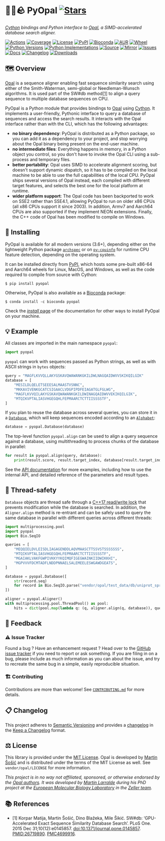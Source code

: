 # 🐍🌈🪨 PyOpal [![Stars](https://img.shields.io/github/stars/althonos/pyopal.svg?style=social&maxAge=3600&label=Star)](https://github.com/althonos/pyopal/stargazers)

*[Cython](https://cython.org/) bindings and Python interface to [Opal](https://github.com/Martinsos/opal), a SIMD-accelerated database search aligner.*

[![Actions](https://img.shields.io/github/actions/workflow/status/althonos/pyopal/test.yml?branch=main&logo=github&style=flat-square&maxAge=300)](https://github.com/althonos/pyopal/actions)
[![Coverage](https://img.shields.io/codecov/c/gh/althonos/pyopal?style=flat-square&maxAge=3600&logo=codecov)](https://codecov.io/gh/althonos/pyopal/)
[![License](https://img.shields.io/badge/license-MIT-blue.svg?style=flat-square&maxAge=2678400)](https://choosealicense.com/licenses/mit/)
[![PyPI](https://img.shields.io/pypi/v/pyopal.svg?style=flat-square&maxAge=3600&logo=PyPI)](https://pypi.org/project/pyopal)
[![Bioconda](https://img.shields.io/conda/vn/bioconda/pyopal?style=flat-square&maxAge=3600&logo=anaconda)](https://anaconda.org/bioconda/pyopal)
[![AUR](https://img.shields.io/aur/version/python-pyopal?logo=archlinux&style=flat-square&maxAge=3600)](https://aur.archlinux.org/packages/python-pyopal)
[![Wheel](https://img.shields.io/pypi/wheel/pyopal.svg?style=flat-square&maxAge=3600)](https://pypi.org/project/pyopal/#files)
[![Python Versions](https://img.shields.io/pypi/pyversions/pyopal.svg?style=flat-square&maxAge=600&logo=python)](https://pypi.org/project/pyopal/#files)
[![Python Implementations](https://img.shields.io/pypi/implementation/pyopal.svg?style=flat-square&maxAge=600&label=impl)](https://pypi.org/project/pyopal/#files)
[![Source](https://img.shields.io/badge/source-GitHub-303030.svg?maxAge=2678400&style=flat-square)](https://github.com/althonos/pyopal/)
[![Mirror](https://img.shields.io/badge/mirror-EMBL-009f4d?style=flat-square&maxAge=2678400)](https://git.embl.de/larralde/pyopal/)
[![Issues](https://img.shields.io/github/issues/althonos/pyopal.svg?style=flat-square&maxAge=600)](https://github.com/althonos/pyopal/issues)
[![Docs](https://img.shields.io/readthedocs/pyopal/latest?style=flat-square&maxAge=600)](https://pyopal.readthedocs.io)
[![Changelog](https://img.shields.io/badge/keep%20a-changelog-8A0707.svg?maxAge=2678400&style=flat-square)](https://github.com/althonos/pyopal/blob/main/CHANGELOG.md)
[![Downloads](https://img.shields.io/pypi/dm/pyopal?style=flat-square&color=303f9f&maxAge=86400&label=downloads)](https://pepy.tech/project/pyopal)


## 🗺️ Overview

[Opal](https://github.com/Martinsos/opal) is a sequence aligner enabling fast
sequence similarity search using either of the Smith-Waterman, semi-global or
Needleman-Wunsch algorithms. It is used part of the SW#db method[\[1\]](#ref1)
to align a query sequence to multiple database sequences on CPU.

PyOpal is a Python module that provides bindings to [Opal](https://github.com/Martinsos/opal)
using [Cython](https://cython.org/). It implements a user-friendly, Pythonic
interface to query a database of sequences and access the search results. It
interacts with the Opal interface rather than with the CLI, which has the
following advantages:

- **no binary dependency**: PyOpal is distributed as a Python package, so
  you can add it as a dependency to your project, and stop worrying about the
  Opal binary being present on the end-user machine.
- **no intermediate files**: Everything happens in memory, in a Python object
  you control, so you don't have to invoke the Opal CLI using a sub-process
  and temporary files.
- **better portability**: Opal uses SIMD to accelerate alignment scoring, but
  doesn't support dynamic dispatch, so it has to be compiled on the local
  machine to be able to use the full capabilities of the local CPU. PyOpal
  ships several versions of Opal instead, each compiled with different target
  features, and selects the best one for the local platform at runtime.
- **wider platform support**: The Opal code has been backported to work on SSE2
  rather than SSE4.1, allowing PyOpal to run on older x86 CPUs (all x86 CPUs
  support it since 2003). In addition, Armv7 and Aarch64 CPUs are also
  supported if they implement NEON extensions. Finally, the C++ code of Opal
  has been modified to compile on Windows.

## 🔧 Installing

PyOpal is available for all modern versions (3.6+), depending either
on the lightweight Python package [`archspec`](https://pypi.org/project/archspec)
or on [`py-cpuinfo`](https://pypi.org/project/archspec) for runtime CPU
feature detection, depending on the operating system.

It can be installed directly from [PyPI](https://pypi.org/project/pyopal/),
which hosts some pre-built x86-64 and Aarch64 wheels for Linux, MacOS, and
Windows, as well as the code required to compile from source with Cython:
```console
$ pip install pyopal
```

Otherwise, PyOpal is also available as a [Bioconda](https://bioconda.github.io/)
package:
```console
$ conda install -c bioconda pyopal
```

Check the [*install* page](https://pyopal.readthedocs.io/en/stable/install.html)
of the documentation for other ways to install PyOpal on your machine.

## 💡 Example

All classes are imported in the main namespace `pyopal`:
```python
import pyopal
```

`pyopal` can work with sequences passed as Python strings, 
as well as with ASCII strings in `bytes` objects:
```python
query = "MAGFLKVVQLLAKYGSKAVQWAWANKGKILDWLNAGQAIDWVVSKIKQILGIK"
database = [
    "MESILDLQELETSEEESALMAASTVSNNC",
    "MKKAVIVENKGCATCSIGAACLVDGPIPDFEIAGATGLFGLWG",
    "MAGFLKVVQILAKYGSKAVQWAWANKGKILDWINAGQAIDWVVEKIKQILGIK",
    "MTQIKVPTALIASVHGEGQHLFEPMAARCTCTTIISSSSTF",
]
```

If you plan to reuse the database across several queries, you can store it in 
a [`Database`](https://pyopal.readthedocs.io/en/stable/api/database.html#pyopal.Database), 
which will keep sequences encoded according to 
an [`Alphabet`](https://pyopal.readthedocs.io/en/stable/api/alphabet.html#pyopal.Alphabet):

```python
database = pyopal.Database(database)
```

The top-level function `pyopal.align` can be used to align a query
sequence against a database, using multithreading to process chunks
of the database in parallel:
```python
for result in pyopal.align(query, database):
    print(result.score, result.target_index, database[result.target_index])
```

See the [API documentation](https://pyopal.readthedocs.io/en/stable/api/index.html) 
for more examples, including how to use the internal API, and detailed 
reference of the parameters and result types.

## 🧶 Thread-safety

`Database` objects are thread safe through a
[C++17 read/write lock](https://en.cppreference.com/w/cpp/thread/shared_mutex)
that prevents modification while the database is searched. In addition, the
`Aligner.align`  method is re-entrant and can be safely used to query the
same database in parallel with different queries across different threads:

```python
import multiprocessing.pool
import pyopal
import Bio.SeqIO

queries = [
    "MEQQIELDVLEISDLIAGAGENDDLAQVMAASCTTSSVSTSSSSSSS",
    "MTQIKVPTALIASVHGEGQHLFEPMAARCTCTTIISSSSTF",
    "MGAIAKLVAKFGWPIVKKYYKQIMQFIGEGWAINKIIDWIKKHI",
    "MGPVVVFDCMTADFLNDDPNNAELSALEMEELESWGAWDGEATS",
]

database = pyopal.Database([
    str(record.seq)
    for record in Bio.SeqIO.parse("vendor/opal/test_data/db/uniprot_sprot12071.fasta", "fasta")
])

aligner = pyopal.Aligner()
with multiprocessing.pool.ThreadPool() as pool:
    hits = dict(pool.map(lambda q: (q, aligner.align(q, database)), queries))
```

<!-- ## ⏱️ Benchmarks -->


## 💭 Feedback

### ⚠️ Issue Tracker

Found a bug ? Have an enhancement request ? Head over to the [GitHub issue tracker](https://github.com/althonos/pyopal/issues)
if you need to report or ask something. If you are filing in on a bug,
please include as much information as you can about the issue, and try to
recreate the same bug in a simple, easily reproducible situation.


### 🏗️ Contributing

Contributions are more than welcome! See
[`CONTRIBUTING.md`](https://github.com/althonos/pyopal/blob/main/CONTRIBUTING.md)
for more details.


## 📋 Changelog

This project adheres to [Semantic Versioning](http://semver.org/spec/v2.0.0.html)
and provides a [changelog](https://github.com/althonos/pyopal/blob/main/CHANGELOG.md)
in the [Keep a Changelog](http://keepachangelog.com/en/1.0.0/) format.


## ⚖️ License

This library is provided under the [MIT License](https://choosealicense.com/licenses/mit/).
Opal is developed by [Martin Šošić](https://github.com/Martinsos) and is distributed under the
terms of the MIT License as well. See `vendor/opal/LICENSE` for more information.

*This project is in no way not affiliated, sponsored, or otherwise endorsed
by the [Opal authors](https://github.com/Martinsos). It was developed
by [Martin Larralde](https://github.com/althonos/) during his PhD project
at the [European Molecular Biology Laboratory](https://www.embl.de/) in
the [Zeller team](https://github.com/zellerlab).*


## 📚 References

- <a id="ref1">\[1\]</a> Korpar Matija, Martin Šošić, Dino Blažeka, Mile Šikić. SW#db: ‘GPU-Accelerated Exact Sequence Similarity Database Search’. PLoS One. 2015 Dec 31;10(12):e0145857. [doi:10.1371/journal.pone.0145857](https://doi.org/10.1371/journal.pone.0145857). [PMID:26719890](https://pubmed.ncbi.nlm.nih.gov/26719890). [PMC4699916](https://www.ncbi.nlm.nih.gov/pmc/articles/PMC4699916/).